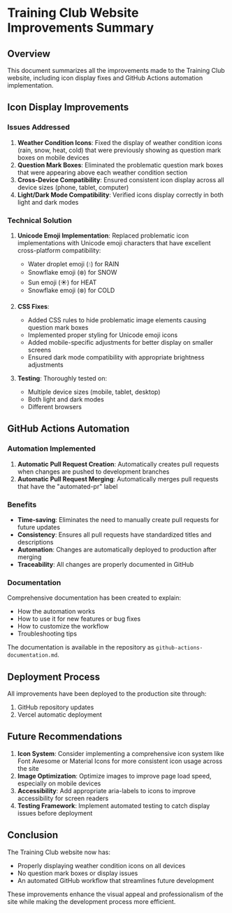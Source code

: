 # Training Club Website Improvements Summary

## Overview

This document summarizes all the improvements made to the Training Club website, including icon display fixes and GitHub Actions automation implementation.

## Icon Display Improvements

### Issues Addressed

1. **Weather Condition Icons**: Fixed the display of weather condition icons (rain, snow, heat, cold) that were previously showing as question mark boxes on mobile devices
2. **Question Mark Boxes**: Eliminated the problematic question mark boxes that were appearing above each weather condition section
3. **Cross-Device Compatibility**: Ensured consistent icon display across all device sizes (phone, tablet, computer)
4. **Light/Dark Mode Compatibility**: Verified icons display correctly in both light and dark modes

### Technical Solution

1. **Unicode Emoji Implementation**: Replaced problematic icon implementations with Unicode emoji characters that have excellent cross-platform compatibility:
   - Water droplet emoji (💧) for RAIN
   - Snowflake emoji (❄️) for SNOW
   - Sun emoji (☀️) for HEAT
   - Snowflake emoji (❄️) for COLD

2. **CSS Fixes**:
   - Added CSS rules to hide problematic image elements causing question mark boxes
   - Implemented proper styling for Unicode emoji icons
   - Added mobile-specific adjustments for better display on smaller screens
   - Ensured dark mode compatibility with appropriate brightness adjustments

3. **Testing**: Thoroughly tested on:
   - Multiple device sizes (mobile, tablet, desktop)
   - Both light and dark modes
   - Different browsers

## GitHub Actions Automation

### Automation Implemented

1. **Automatic Pull Request Creation**: Automatically creates pull requests when changes are pushed to development branches
2. **Automatic Pull Request Merging**: Automatically merges pull requests that have the "automated-pr" label

### Benefits

- **Time-saving**: Eliminates the need to manually create pull requests for future updates
- **Consistency**: Ensures all pull requests have standardized titles and descriptions
- **Automation**: Changes are automatically deployed to production after merging
- **Traceability**: All changes are properly documented in GitHub

### Documentation

Comprehensive documentation has been created to explain:
- How the automation works
- How to use it for new features or bug fixes
- How to customize the workflow
- Troubleshooting tips

The documentation is available in the repository as `github-actions-documentation.md`.

## Deployment Process

All improvements have been deployed to the production site through:
1. GitHub repository updates
2. Vercel automatic deployment

## Future Recommendations

1. **Icon System**: Consider implementing a comprehensive icon system like Font Awesome or Material Icons for more consistent icon usage across the site
2. **Image Optimization**: Optimize images to improve page load speed, especially on mobile devices
3. **Accessibility**: Add appropriate aria-labels to icons to improve accessibility for screen readers
4. **Testing Framework**: Implement automated testing to catch display issues before deployment

## Conclusion

The Training Club website now has:
- Properly displaying weather condition icons on all devices
- No question mark boxes or display issues
- An automated GitHub workflow that streamlines future development

These improvements enhance the visual appeal and professionalism of the site while making the development process more efficient.
